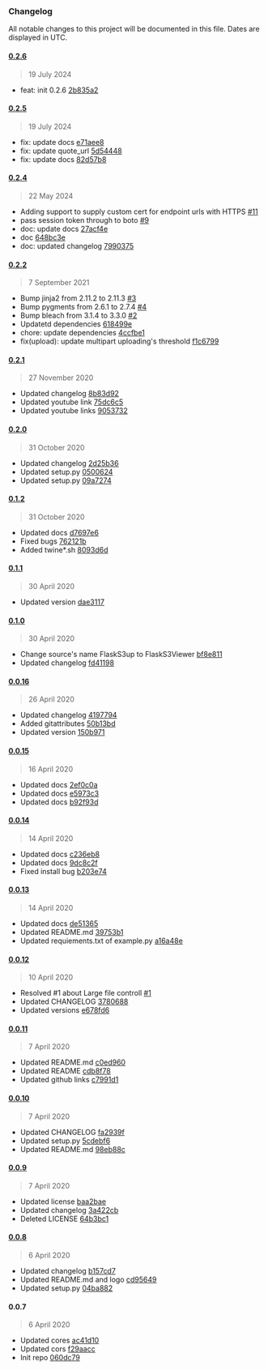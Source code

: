 ### Changelog

All notable changes to this project will be documented in this file. Dates are displayed in UTC.

#### [0.2.6](https://github.com/hidekuma/flask-s3-viewer/compare/0.2.5...0.2.6)

> 19 July 2024

- feat: init 0.2.6 [2b835a2](https://github.com/hidekuma/flask-s3-viewer/commit/2b835a2489d08161d5b80e068628c9e2c3af0267)

#### [0.2.5](https://github.com/hidekuma/flask-s3-viewer/compare/0.2.4...0.2.5)

> 19 July 2024

- fix: update docs [e71aee8](https://github.com/hidekuma/flask-s3-viewer/commit/e71aee8a87e4bf6aeac7b97652cdf613b6e8a067)
- fix: update quote_url [5d54448](https://github.com/hidekuma/flask-s3-viewer/commit/5d544485a0c5937d4653bb81a62754f0726941b7)
- fix: update docs [82d57b8](https://github.com/hidekuma/flask-s3-viewer/commit/82d57b8e49a2e9171314a8ab3b7d7135482b41c0)

#### [0.2.4](https://github.com/hidekuma/flask-s3-viewer/compare/0.2.2...0.2.4)

> 22 May 2024

- Adding support to supply custom cert for endpoint urls with HTTPS [#11](https://github.com/hidekuma/flask-s3-viewer/pull/11)
- pass session token through to boto [#9](https://github.com/hidekuma/flask-s3-viewer/pull/9)
- doc: update docs [27acf4e](https://github.com/hidekuma/flask-s3-viewer/commit/27acf4e6fed61d8492218eee7ab794571aa517a7)
- doc [648bc3e](https://github.com/hidekuma/flask-s3-viewer/commit/648bc3e3f525979dbd2a6c8efb3ac0dfd70ec7d0)
- doc: updated changelog [7990375](https://github.com/hidekuma/flask-s3-viewer/commit/79903757c11b323a977fc1a82dedf7f3f634b1ce)

#### [0.2.2](https://github.com/hidekuma/flask-s3-viewer/compare/0.2.1...0.2.2)

> 7 September 2021

- Bump jinja2 from 2.11.2 to 2.11.3 [#3](https://github.com/hidekuma/flask-s3-viewer/pull/3)
- Bump pygments from 2.6.1 to 2.7.4 [#4](https://github.com/hidekuma/flask-s3-viewer/pull/4)
- Bump bleach from 3.1.4 to 3.3.0 [#2](https://github.com/hidekuma/flask-s3-viewer/pull/2)
- Updatetd dependencies [618499e](https://github.com/hidekuma/flask-s3-viewer/commit/618499e12ced35ee8439664bd02507730fe6eeff)
- chore: update dependencies [4ccfbe1](https://github.com/hidekuma/flask-s3-viewer/commit/4ccfbe15a11093b9e46e4819471e8dd55264a6fc)
- fix(upload): update multipart uploading's threshold [f1c6799](https://github.com/hidekuma/flask-s3-viewer/commit/f1c67994f7837eb4b9034fb23d64d608f33c134f)

#### [0.2.1](https://github.com/hidekuma/flask-s3-viewer/compare/0.2.0...0.2.1)

> 27 November 2020

- Updated changelog [8b83d92](https://github.com/hidekuma/flask-s3-viewer/commit/8b83d92477f72c8ab5b3a68e31fe57c655b001c3)
- Updated youtube link [75dc6c5](https://github.com/hidekuma/flask-s3-viewer/commit/75dc6c538626863dbbfeb77da690341a5425b8ca)
- Updated youtube links [9053732](https://github.com/hidekuma/flask-s3-viewer/commit/905373229f11a5505e7a43155de099af7884bbc9)

#### [0.2.0](https://github.com/hidekuma/flask-s3-viewer/compare/0.1.2...0.2.0)

> 31 October 2020

- Updated changelog [2d25b36](https://github.com/hidekuma/flask-s3-viewer/commit/2d25b36e388185c1a59159dbb6b63ca865b72c09)
- Updated setup.py [0500624](https://github.com/hidekuma/flask-s3-viewer/commit/050062457a2955f12ab56223bd37daaf97f1bf88)
- Updated setup.py [09a7274](https://github.com/hidekuma/flask-s3-viewer/commit/09a7274cd177ea53f2144645dd55a7fe6f701a8f)

#### [0.1.2](https://github.com/hidekuma/flask-s3-viewer/compare/0.1.1...0.1.2)

> 31 October 2020

- Updated docs [d7697e6](https://github.com/hidekuma/flask-s3-viewer/commit/d7697e6f0e74d5f1a55487d1e22bb124dca210d7)
- Fixed bugs [762121b](https://github.com/hidekuma/flask-s3-viewer/commit/762121b688c0960239ce1a701e94ff12ed256608)
- Added twine*.sh [8093d6d](https://github.com/hidekuma/flask-s3-viewer/commit/8093d6d13f354a75e65e9956a8438edcdc13300f)

#### [0.1.1](https://github.com/hidekuma/flask-s3-viewer/compare/0.1.0...0.1.1)

> 30 April 2020

- Updated version [dae3117](https://github.com/hidekuma/flask-s3-viewer/commit/dae311732653cedc2d4a793d925fb97536b55982)

#### [0.1.0](https://github.com/hidekuma/flask-s3-viewer/compare/0.0.16...0.1.0)

> 30 April 2020

- Change source's name FlaskS3up to FlaskS3Viewer [bf8e811](https://github.com/hidekuma/flask-s3-viewer/commit/bf8e811f7468042aa095b14c735e4577f183abcd)
- Updated changelog [fd41198](https://github.com/hidekuma/flask-s3-viewer/commit/fd411987a1aecc362e255bdaf8f9ccc897657442)

#### [0.0.16](https://github.com/hidekuma/flask-s3-viewer/compare/0.0.15...0.0.16)

> 26 April 2020

- Updated changelog [4197794](https://github.com/hidekuma/flask-s3-viewer/commit/4197794b40cdc780e7f3cd3c97dbcad5d853fb61)
- Added gitattributes [50b13bd](https://github.com/hidekuma/flask-s3-viewer/commit/50b13bdc317a25eebe6323f06489613f6e493901)
- Updated version [150b971](https://github.com/hidekuma/flask-s3-viewer/commit/150b971e163996c03e0a2efbe62f38c3386eca4a)

#### [0.0.15](https://github.com/hidekuma/flask-s3-viewer/compare/0.0.14...0.0.15)

> 16 April 2020

- Updated docs [2ef0c0a](https://github.com/hidekuma/flask-s3-viewer/commit/2ef0c0a40936f1051a1ee81633983b5fd8ba393b)
- Updated docs [e5973c3](https://github.com/hidekuma/flask-s3-viewer/commit/e5973c3f1e41c2781e8a0fad94e333433a104f95)
- Updated docs [b92f93d](https://github.com/hidekuma/flask-s3-viewer/commit/b92f93d44e8ed3ebf17d0e528e0028f4a7a1f180)

#### [0.0.14](https://github.com/hidekuma/flask-s3-viewer/compare/0.0.13...0.0.14)

> 14 April 2020

- Updated docs [c236eb8](https://github.com/hidekuma/flask-s3-viewer/commit/c236eb8c15913e8a96487634fe0d6705bfb0f229)
- Updated docs [9dc8c2f](https://github.com/hidekuma/flask-s3-viewer/commit/9dc8c2f94ed9e16ade5d7c96ffc884efff2f26e2)
- Fixed install bug [b203e74](https://github.com/hidekuma/flask-s3-viewer/commit/b203e74b790a8155337720abfba7c5a09c6bfa0d)

#### [0.0.13](https://github.com/hidekuma/flask-s3-viewer/compare/0.0.12...0.0.13)

> 14 April 2020

- Updated docs [de51365](https://github.com/hidekuma/flask-s3-viewer/commit/de513658dd960ae3fd81713297e1fb480b3efb97)
- Updated README.md [39753b1](https://github.com/hidekuma/flask-s3-viewer/commit/39753b159200a585a27e88019f55fe0f1237f43b)
- Updated requiements.txt of example.py [a16a48e](https://github.com/hidekuma/flask-s3-viewer/commit/a16a48eeb521d6675b47cd8ca41f5b7d335dcbe1)

#### [0.0.12](https://github.com/hidekuma/flask-s3-viewer/compare/0.0.11...0.0.12)

> 10 April 2020

- Resolved #1 about Large file controll [#1](https://github.com/hidekuma/flask-s3-viewer/issues/1)
- Updated CHANGELOG [3780688](https://github.com/hidekuma/flask-s3-viewer/commit/37806886fffabae0acee5c3db2f5ad17f4208099)
- Updated versions [e678fd6](https://github.com/hidekuma/flask-s3-viewer/commit/e678fd67ec8a89f10de6fe0713839985be622992)

#### [0.0.11](https://github.com/hidekuma/flask-s3-viewer/compare/0.0.10...0.0.11)

> 7 April 2020

- Updated README.md [c0ed960](https://github.com/hidekuma/flask-s3-viewer/commit/c0ed96041a2327a77201a358db1bb2b32431a59d)
- Updated README [cdb8f78](https://github.com/hidekuma/flask-s3-viewer/commit/cdb8f7866e19bb0413672eff9281c35440e3c032)
- Updated github links [c7991d1](https://github.com/hidekuma/flask-s3-viewer/commit/c7991d1923103dc516b359e15f63e944eb371a6a)

#### [0.0.10](https://github.com/hidekuma/flask-s3-viewer/compare/0.0.9...0.0.10)

> 7 April 2020

- Updated CHANGELOG [fa2939f](https://github.com/hidekuma/flask-s3-viewer/commit/fa2939f83d3b816da398f4a77fa163f0988fcf9e)
- Updated setup.py [5cdebf6](https://github.com/hidekuma/flask-s3-viewer/commit/5cdebf670f88398bfe0f4aea8ad8a520c3d88d68)
- Updated README.md [98eb88c](https://github.com/hidekuma/flask-s3-viewer/commit/98eb88cb7b0af94a3c511278ef465adb0246caca)

#### [0.0.9](https://github.com/hidekuma/flask-s3-viewer/compare/0.0.8...0.0.9)

> 7 April 2020

- Updated license [baa2bae](https://github.com/hidekuma/flask-s3-viewer/commit/baa2bae8382a22f529d26ed68a9db932afe8865b)
- Updated changelog [3a422cb](https://github.com/hidekuma/flask-s3-viewer/commit/3a422cbdf1484e4eab225d0a3ededd6ac9630749)
- Deleted LICENSE [64b3bc1](https://github.com/hidekuma/flask-s3-viewer/commit/64b3bc17504cc8dbcc52b13644e7dd475265aaeb)

#### [0.0.8](https://github.com/hidekuma/flask-s3-viewer/compare/0.0.7...0.0.8)

> 6 April 2020

- Updated changelog [b157cd7](https://github.com/hidekuma/flask-s3-viewer/commit/b157cd7e07b483e4def3acb393dc776e5d73ccc1)
- Updated README.md and logo [cd95649](https://github.com/hidekuma/flask-s3-viewer/commit/cd95649f22aee8fa0ab36a047a1336966532e893)
- Updated setup.py [04ba882](https://github.com/hidekuma/flask-s3-viewer/commit/04ba8820ae3fe6119a13ab7d10e7daed1ac59ff0)

#### 0.0.7

> 6 April 2020

- Updated cores [ac41d10](https://github.com/hidekuma/flask-s3-viewer/commit/ac41d109e14b397c4513c2d2ba920c8d137fd9a7)
- Updated cors [f29aacc](https://github.com/hidekuma/flask-s3-viewer/commit/f29aacc5a72d14bc006c631a0c00a89023bda54b)
- Init repo [060dc79](https://github.com/hidekuma/flask-s3-viewer/commit/060dc79560921fe3c84a470d7da338f65d0ff2ee)

